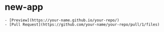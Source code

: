 # new-app
    - [Preview](https://your-name.github.io/your-repo/)
    - [Pull Request](https://github.com/your-name/your-repo/pull/1/files)
